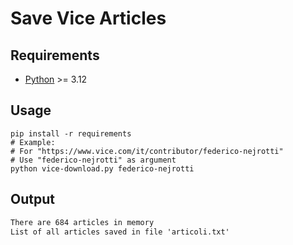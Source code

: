 # Save Vice Articles

## Requirements

- [Python](https://www.python.org/) >= 3.12

## Usage

```shell
pip install -r requirements
# Example:
# For "https://www.vice.com/it/contributor/federico-nejrotti"
# Use "federico-nejrotti" as argument
python vice-download.py federico-nejrotti
```

## Output

```txt
There are 684 articles in memory
List of all articles saved in file 'articoli.txt'
```
